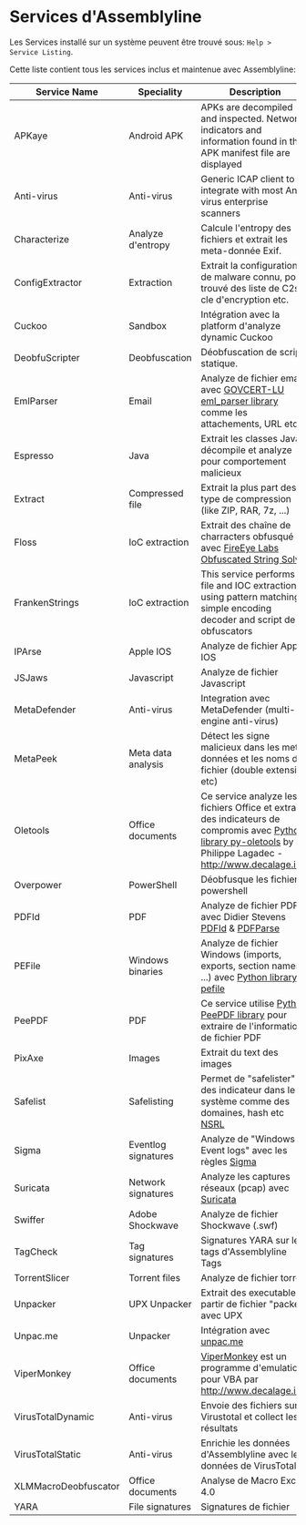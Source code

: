 # Services d'Assemblyline

Les Services installé sur un système peuvent être trouvé sous: `Help > Service Listing`.


Cette liste contient tous les services inclus et maintenue avec Assemblyline:

| Service Name      | Speciality | Description | Source |
| ------------------| -- | -------------------- | ------------- |
| APKaye            | Android APK | APKs are decompiled and inspected. Network indicators and information found in the APK manifest file are displayed | [link](https://github.com/CybercentreCanada/assemblyline-service-apkaye) |
| Anti-virus        | Anti-virus | Generic ICAP client to integrate with most Anti-virus enterprise scanners | [link](https://github.com/CybercentreCanada/assemblyline-service-antivirus) |
| Characterize      | Analyze d'entropy | Calcule l'entropy des fichiers et extrait les meta-donnée Exif. | [link](https://github.com/CybercentreCanada/assemblyline-service-characterize) |
| ConfigExtractor   | Extraction | Extrait la configuration de malware connu, pour trouvé des liste de C2s, cle d'encryption etc. | [link](https://github.com/CybercentreCanada/assemblyline-service-configextractor) |
| Cuckoo            | Sandbox | Intégration avec la platform d'analyze dynamic Cuckoo | [link](https://github.com/CybercentreCanada/assemblyline-service-cuckoo) |
| DeobfuScripter    | Deobfuscation | Déobfuscation de script statique. | [link](https://github.com/CybercentreCanada/assemblyline-service-deobfuscripter)|
| EmlParser         | Email | Analyze de fichier email avec [GOVCERT-LU eml_parser library](https://github.com/GOVCERT-LU/eml_parser) comme les attachements, URL etc | [link](https://github.com/CybercentreCanada/assemblyline-service-emlparser)|
| Espresso          | Java | Extrait les classes Java, décompile et analyze pour comportement malicieux | [link](https://github.com/CybercentreCanada/assemblyline-service-espresso)|
| Extract           | Compressed file | Extrait la plus part des type de compression (like ZIP, RAR, 7z, ...) | [link](https://github.com/CybercentreCanada/assemblyline-service-extract)|
| Floss             | IoC extraction  | Extrait des chaîne de charracters obfusqué avec [FireEye Labs Obfuscated String Solver](https://github.com/fireeye/flare-floss) | [link](https://github.com/CybercentreCanada/assemblyline-service-floss)|
| FrankenStrings    | IoC extraction | This service performs file and IOC extractions using pattern matching, simple encoding decoder and script de-obfuscators | [link](https://github.com/CybercentreCanada/assemblyline-service-frankenstrings)|
| IPArse            | Apple IOS | Analyze de fichier Apple IOS | [link](https://github.com/CybercentreCanada/assemblyline-service-iparse)|
| JSJaws            | Javascript | Analyze de fichier Javascript | [link](https://github.com/CybercentreCanada/assemblyline-service-jsjaws)|
| MetaDefender      | Anti-virus | Integration avec MetaDefender (multi-engine anti-virus) | [link](https://github.com/CybercentreCanada/assemblyline-service-metadefender)|
| MetaPeek          | Meta data analysis | Détect les signe malicieux dans les meta-données et les noms de fichier (double extension etc) | [link](https://github.com/CybercentreCanada/assemblyline-service-metapeek)|
| Oletools          | Office documents | Ce service analyze les fichiers Office et extrait des indicateurs de compromis avec [Python library py-oletools](https://github.com/decalage2/oletools) by Philippe Lagadec - http://www.decalage.info | [link](https://github.com/CybercentreCanada/assemblyline-service-oletools)|
| Overpower         | PowerShell | Déobfusque les fichier powershell |[link](https://github.com/CybercentreCanada/assemblyline-service-overpower) |
| PDFId             | PDF | Analyze de fichier PDF avec Didier Stevens [PDFId](https://github.com/DidierStevens/DidierStevensSuite/blob/master/pdfid.py) & [PDFParse](https://github.com/DidierStevens/DidierStevensSuite/blob/master/pdf-parser.py) | [link](https://github.com/CybercentreCanada/assemblyline-service-pdfid)|
| PEFile            | Windows binaries | Analyze de fichier Windows (imports, exports, section names, ...) avec [Python library pefile](https://github.com/erocarrera/pefile) | [link](https://github.com/CybercentreCanada/assemblyline-service-pefile)|
| PeePDF            | PDF | Ce service utilise [Python PeePDF library](https://github.com/jesparza/peepdf) pour extraire de l'information de fichier PDF |[link](https://github.com/CybercentreCanada/assemblyline-service-peepdf) |
| PixAxe            | Images | Extrait du text des images | [link](https://github.com/CybercentreCanada/assemblyline-service-pixaxe)|
| Safelist          | Safelisting | Permet de "safelister" des indicateur dans le système comme des domaines, hash etc [NSRL](https://www.google.com/url?sa=t&rct=j&q=&esrc=s&source=web&cd=&cad=rja&uact=8&ved=2ahUKEwjaptDzi-7yAhWEdN8KHefxC6oQFnoECAsQAw&url=https%3A%2F%2Fwww.nist.gov%2Fitl%2Fssd%2Fsoftware-quality-group%2Fnational-software-reference-library-nsrl&usg=AOvVaw3I05XBysnEGMtwgozhlm8g) |[link](https://github.com/CybercentreCanada/assemblyline-service-safelist) |
| Sigma             | Eventlog signatures | Analyze de "Windows Event logs" avec les règles [Sigma](https://github.com/SigmaHQ/sigma)|[link](https://github.com/CybercentreCanada/assemblyline-service-sigma) |
| Suricata          | Network signatures | Analyze les captures réseaux (pcap) avec [Suricata](https://github.com/OISF/suricata)|[link](https://github.com/CybercentreCanada/assemblyline-service-suricata) |
| Swiffer           | Adobe Shockwave | Analyze de fichier Shockwave (.swf) | [link](https://github.com/CybercentreCanada/assemblyline-service-swiffer)|
| TagCheck          | Tag signatures | Signatures YARA sur les tags d'Assemblyline Tags |[link](https://github.com/CybercentreCanada/assemblyline-service-yara) |
| TorrentSlicer     | Torrent files | Analyze de fichier torrent |[link](https://github.com/CybercentreCanada/assemblyline-service-torrentslicer) |
| Unpacker          | UPX Unpacker | Extrait des executable a partir de fichier "packer" avec UPX |  [link](https://github.com/CybercentreCanada/assemblyline-service-unpacker)|
| Unpac.me          | Unpacker | Intégration avec [unpac.me](https://www.unpac.me) |  [link](https://github.com/CybercentreCanada/assemblyline-service-unpacme)|
| ViperMonkey       | Office documents | [ViperMonkey](https://github.com/decalage2/ViperMonkey) est un programme d'emulation pour VBA par http://www.decalage.info | [link](https://github.com/CybercentreCanada/assemblyline-service-vipermonkey)|
| VirusTotalDynamic | Anti-virus | Envoie des fichiers sur Virustotal et collect les résultats |[link](https://github.com/CybercentreCanada/assemblyline-service-virustotal-dynamic) |
| VirusTotalStatic  | Anti-virus | Enrichie les données d'Assemblyline avec les données de VirusTotal |[link](https://github.com/CybercentreCanada/assemblyline-service-virustotal-static) |
| XLMMacroDeobfuscator | Office documents | Analyse de Macro Excel 4.0 |[link](https://github.com/CybercentreCanada/assemblyline-service-XLMMacroDeobfuscator) |
| YARA              | File signatures | Signatures de fichier |[link](https://github.com/CybercentreCanada/assemblyline-service-yara) |
